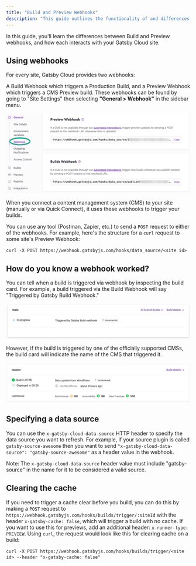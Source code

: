 ```yaml
---
title: "Build and Preview Webhooks"
description: "This guide outlines the functionality of and differences between Gatsby's Build and Preview webhooks"
---
```


In this guide, you'll learn the differences between Build and Preview webhooks, and how each interacts with your Gatsby Cloud site.

## Using webhooks

For every site, Gatsby Cloud provides two webhooks:

A Build Webhook which triggers a Production Build,
and a Preview Webhook which triggers a CMS Preview build.
These webhooks can be found by going to "Site Settings" then selecting **"General > Webhook"** in the sidebar menu.

![webhook settings on the gatsby cloud dashboard](../../images/cloud-webhooks-settings.png)

When you connect a content management system (CMS) to your site (manually or via Quick Connect), it uses these webhooks to trigger your builds.

You can use any tool (Postman, Zapier, etc.) to send a `POST` request to either of the webhooks. For example, here's the structure for a `curl` request to some site's Preview Webhook:

```shell
curl -X POST https://webhook.gatsbyjs.com/hooks/data_source/<site id>
```

## How do you know a webhook worked?

You can tell when a build is triggered via webhook by inspecting the build card. For example, a build triggered via the Build Webhook will say "Triggered by Gatsby Build Webhook."

![image of webhook build in the gatsby cloud dashboard](../../images/cloud-webhook-image.png)

However, if the build is triggered by one of the officially supported CMSs, the build card will indicate the name of the CMS that triggered it.

![webhook triggered from CMS integration](../../images/cloud-cms-webhook.png)

## Specifying a data source

You can use the `x-gatsby-cloud-data-source` HTTP header to specify the data source you want to refresh. For example, if your source plugin is called `gatsby-source-awesome` then you want to send `"x-gatsby-cloud-data-source": "gatsby-source-awesome"` as a header value in the webhook.

Note: The `x-gatsby-cloud-data-source` header value must include "gatsby-source" in the name for it to be considered a valid source.

## Clearing the cache

If you need to trigger a cache clear before you build, you can do this by making a `POST` request to `https://webhook.gatsbyjs.com/hooks/builds/trigger/:siteId` with the header `x-gatsby-cache: false`, which will trigger a build with no cache. If you want to use this for previews, add an additional header: `x-runner-type: PREVIEW`.
Using `curl`, the request would look like this for clearing cache on a build:

```shell
curl -X POST https://webhook.gatsbyjs.com/hooks/builds/trigger/<site id> --header "x-gatsby-cache: false"
```
